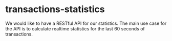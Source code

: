 # transactions-statistics
We would like to have a RESTful API for our statistics. The main use case for the API is to calculate realtime statistics for the last 60 seconds of transactions.
